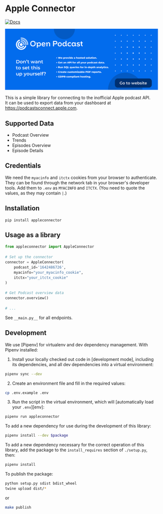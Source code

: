 # Apple Connector

[![Docs](https://readthedocs.org/projects/apple-connector/badge?version=latest)](https://apple-connector.readthedocs.io)

![OpenPodcast Banner](https://raw.githubusercontent.com/openpodcast/banner/main/openpodcast-banner.png)

This is a simple library for connecting to the inofficial Apple podcast API.  
It can be used to export data from your dashboard at
https://podcastsconnect.apple.com.

## Supported Data

- Podcast Overview
- Trends
- Episodes Overview
- Episode Details

## Credentials

We need the `myacinfo` and `itctx` cookies from your browser to authenticate.
They can be found through the network tab in your browser's developer tools.
Add them to `.env` as `MYACINFO` and `ITCTX`.
(You need to quote the values, as they may contain `|`.)

## Installation

```
pip install appleconnector
```

## Usage as a library

```python
from appleconnector import AppleConnector

# Set up the connector
connector = AppleConnector(
    podcast_id='1642486726',
    myacinfo="your_myacinfo_cookie",
    itctx="your_itctx_cookie"
)

# Get Podcast overview data
connector.overview()

# ...
```

See `__main.py__` for all endpoints.

## Development

We use [Pipenv] for virtualenv and dev dependency management. With Pipenv
installed:

1. Install your locally checked out code in [development mode], including its
   dependencies, and all dev dependencies into a virtual environment:

```sh
pipenv sync --dev
```

2. Create an environment file and fill in the required values:

```sh
cp .env.example .env
```

3. Run the script in the virtual environment, which will [automatically load
   your `.env`][env]:

```sh
pipenv run appleconnector
```

To add a new dependency for use during the development of this library:

```sh
pipenv install --dev $package
```

To add a new dependency necessary for the correct operation of this library, add
the package to the `install_requires` section of `./setup.py`, then:

```sh
pipenv install
```

To publish the package:

```sh
python setup.py sdist bdist_wheel
twine upload dist/*
```

or

```sh
make publish
```
